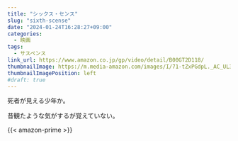 ```yaml
---
title: "シックス・センス"
slug: "sixth-scense"
date: "2024-01-24T16:28:27+09:00"
categories:
  - 映画
tags:
  - サスペンス
link_url: https://www.amazon.co.jp/gp/video/detail/B00GT2D118/
thumbnailImage: https://m.media-amazon.com/images/I/71-tZxPGdpL._AC_UL320_.jpg
thumbnailImagePosition: left
#draft: true
---
```

死者が見える少年か。
<!--more-->
昔観たような気がするが覚えていない。

{{< amazon-prime >}}
